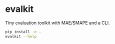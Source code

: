 # evalkit

Tiny evaluation toolkit with MAE/SMAPE and a CLI.

```bash
pip install -e .
evalkit --help
```
